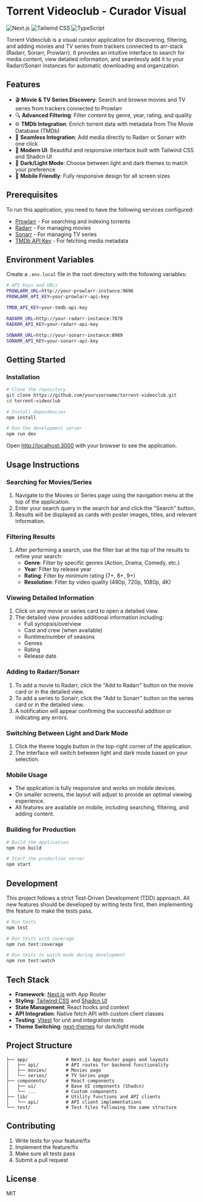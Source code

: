 # Torrent Videoclub - Curador Visual

![Next.js](https://img.shields.io/badge/Next.js-13.4+-000000?style=for-the-badge&logo=next.js)
![Tailwind CSS](https://img.shields.io/badge/Tailwind_CSS-4.0+-38B2AC?style=for-the-badge&logo=tailwind-css&logoColor=white)
![TypeScript](https://img.shields.io/badge/TypeScript-4.9+-007ACC?style=for-the-badge&logo=typescript&logoColor=white)

Torrent Videoclub is a visual curator application for discovering, filtering, and adding movies and TV series from trackers connected to arr-stack (Radarr, Sonarr, Prowlarr). It provides an intuitive interface to search for media content, view detailed information, and seamlessly add it to your Radarr/Sonarr instances for automatic downloading and organization.

## Features

- 🎬 **Movie & TV Series Discovery**: Search and browse movies and TV series from trackers connected to Prowlarr
- 🔍 **Advanced Filtering**: Filter content by genre, year, rating, and quality
- 🌐 **TMDb Integration**: Enrich torrent data with metadata from The Movie Database (TMDb)
- 🔄 **Seamless Integration**: Add media directly to Radarr or Sonarr with one click
- 🎨 **Modern UI**: Beautiful and responsive interface built with Tailwind CSS and Shadcn UI
- 🌙 **Dark/Light Mode**: Choose between light and dark themes to match your preference
- 📱 **Mobile Friendly**: Fully responsive design for all screen sizes

## Prerequisites

To run this application, you need to have the following services configured:

- [Prowlarr](https://github.com/Prowlarr/Prowlarr) - For searching and indexing torrents
- [Radarr](https://github.com/Radarr/Radarr) - For managing movies
- [Sonarr](https://github.com/Sonarr/Sonarr) - For managing TV series
- [TMDb API Key](https://developers.themoviedb.org/3/getting-started/introduction) - For fetching media metadata

## Environment Variables

Create a `.env.local` file in the root directory with the following variables:

```bash
# API Keys and URLs
PROWLARR_URL=http://your-prowlarr-instance:9696
PROWLARR_API_KEY=your-prowlarr-api-key

TMDB_API_KEY=your-tmdb-api-key

RADARR_URL=http://your-radarr-instance:7878
RADARR_API_KEY=your-radarr-api-key

SONARR_URL=http://your-sonarr-instance:8989
SONARR_API_KEY=your-sonarr-api-key
```

## Getting Started

### Installation

```bash
# Clone the repository
git clone https://github.com/yourusername/torrent-videoclub.git
cd torrent-videoclub

# Install dependencies
npm install

# Run the development server
npm run dev
```

Open [http://localhost:3000](http://localhost:3000) with your browser to see the application.

## Usage Instructions

### Searching for Movies/Series
1. Navigate to the Movies or Series page using the navigation menu at the top of the application.
2. Enter your search query in the search bar and click the "Search" button.
3. Results will be displayed as cards with poster images, titles, and relevant information.

### Filtering Results
1. After performing a search, use the filter bar at the top of the results to refine your search:
   - **Genre**: Filter by specific genres (Action, Drama, Comedy, etc.)
   - **Year**: Filter by release year
   - **Rating**: Filter by minimum rating (7+, 8+, 9+)
   - **Resolution**: Filter by video quality (480p, 720p, 1080p, 4K)

### Viewing Detailed Information
1. Click on any movie or series card to open a detailed view.
2. The detailed view provides additional information including:
   - Full synopsis/overview
   - Cast and crew (when available)
   - Runtime/number of seasons
   - Genres
   - Rating
   - Release date

### Adding to Radarr/Sonarr
1. To add a movie to Radarr, click the "Add to Radarr" button on the movie card or in the detailed view.
2. To add a series to Sonarr, click the "Add to Sonarr" button on the series card or in the detailed view.
3. A notification will appear confirming the successful addition or indicating any errors.

### Switching Between Light and Dark Mode
1. Click the theme toggle button in the top-right corner of the application.
2. The interface will switch between light and dark mode based on your selection.

### Mobile Usage
- The application is fully responsive and works on mobile devices.
- On smaller screens, the layout will adjust to provide an optimal viewing experience.
- All features are available on mobile, including searching, filtering, and adding content.

### Building for Production

```bash
# Build the application
npm run build

# Start the production server
npm start
```

## Development

This project follows a strict Test-Driven Development (TDD) approach. All new features should be developed by writing tests first, then implementing the feature to make the tests pass.

```bash
# Run tests
npm test

# Run tests with coverage
npm run test:coverage

# Run tests in watch mode during development
npm run test:watch
```

## Tech Stack

- **Framework**: [Next.js](https://nextjs.org/) with App Router
- **Styling**: [Tailwind CSS](https://tailwindcss.com/) and [Shadcn UI](https://ui.shadcn.com/)
- **State Management**: React hooks and context
- **API Integration**: Native fetch API with custom client classes
- **Testing**: [Vitest](https://vitest.dev/) for unit and integration tests
- **Theme Switching**: [next-themes](https://github.com/pacocoursey/next-themes) for dark/light mode

## Project Structure

```
├── app/              # Next.js App Router pages and layouts
│   ├── api/          # API routes for backend functionality
│   ├── movies/       # Movies page
│   └── series/       # TV Series page
├── components/       # React components
│   ├── ui/           # Base UI components (Shadcn)
│   └── ...           # Custom components
├── lib/              # Utility functions and API clients
│   └── api/          # API client implementations
└── test/             # Test files following the same structure
```

## Contributing

1. Write tests for your feature/fix
2. Implement the feature/fix
3. Make sure all tests pass
4. Submit a pull request

## License

MIT
